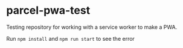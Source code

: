 # parcel-pwa-test

Testing repository for working with a service worker to make a PWA.

Run `npm install` and `npm run start` to see the error
